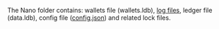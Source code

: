 The Nano folder contains: wallets file (wallets.ldb), [log files](/running-a-node/troubleshooting/#log-files), ledger file (data.ldb), config file ([config.json](/running-a-node/configuration/#configjson)) and related lock files.